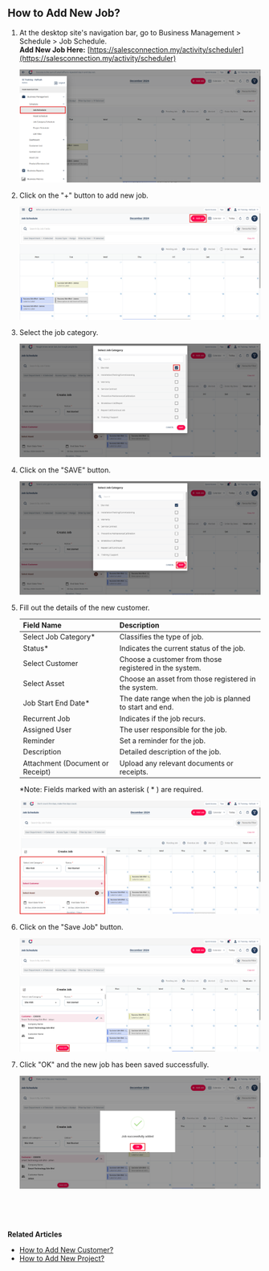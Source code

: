 ## How to Add New Job?
    
  1. At the desktop site's navigation bar, go to Business Management > Schedule > Job Schedule.<br>
     **Add New Job Here:** [https://salesconnection.my/activity/scheduler](https://salesconnection.my/activity/scheduler)<br>
     
     <p align="center">
       <img src="img/Add_New_Job_Step_1.png" alt="Add New Job Step 1">
     </p>

  2. Click on the "+" button to add new job.<br>

     <p align="center">
       <img src="img/Add_New_Job_Step_2.png" alt="Add New Job Step 2">
     </p>

  3. Select the job category.<br>

     <p align="center">
       <img src="img/Add_New_Job_Step_3.png" alt="Add New Job Step 3">
     </p>
     
  4. Click on the "SAVE" button.<br>

     <p align="center">
       <img src="img/Add_New_Job_Step_4.png" alt="Add New Job Step 4">
     </p>
     
  5. Fill out the details of the new customer.<br>

     | Field Name| Description |
     |-------|---------|
     | Select Job Category* | Classifies the type of job. |
     | Status* | Indicates the current status of the job. |
     | Select Customer | Choose a customer from those registered in the system. |
     | Select Asset | Choose an asset from those registered in the system. |
     | Job Start End Date* | The date range when the job is planned to start and end. |
     | Recurrent Job | Indicates if the job recurs. |
     | Assigned User | The user responsible for the job. |
     | Reminder | Set a reminder for the job. |
     | Description | Detailed description of the job. |
     | Attachment (Document or Receipt) | Upload any relevant documents or receipts. |
     
     *Note: Fields marked with an asterisk ( * ) are required.<br>
     
     <p align="center">
       <img src="img/Add_New_Job_Step_5.png" alt="Add New Job Step 5">
     </p>

6. Click on the "Save Job" button.<br>

     <p align="center">
       <img src="img/Add_New_Job_Step_6.png" alt="Add New Job Step 6">
     </p>

7. Click "OK" and the new job has been saved successfully.<br>

     <p align="center">
       <img src="img/Add_New_Job_Step_7.png" alt="Add New Job Step 7">
     </p>
     <br><br><br>

**Related Articles**<br>
- [How to Add New Customer?](Add_New_Customer.md)
- [How to Add New Project?](Add_New_Project.md)
